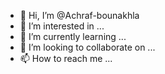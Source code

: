 - 👋 Hi, I’m @Achraf-bounakhla
- 👀 I’m interested in ...
- 🌱 I’m currently learning ...
- 💞️ I’m looking to collaborate on ...
- 📫 How to reach me ...

<!---
Achraf-bounakhla/Achraf-bounakhla is a ✨ special ✨ repository because its `README.md` (this file) appears on your GitHub profile.
You can click the Preview link to take a look at your changes.
--->
